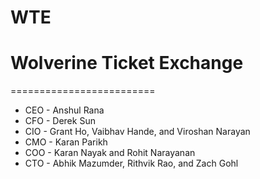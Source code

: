 # WTE
# Wolverine Ticket Exchange
=========================
- CEO - Anshul Rana
- CFO - Derek Sun
- CIO - Grant Ho, Vaibhav Hande, and Viroshan Narayan
- CMO - Karan Parikh
- COO - Karan Nayak and Rohit Narayanan
- CTO - Abhik Mazumder, Rithvik Rao, and Zach Gohl
